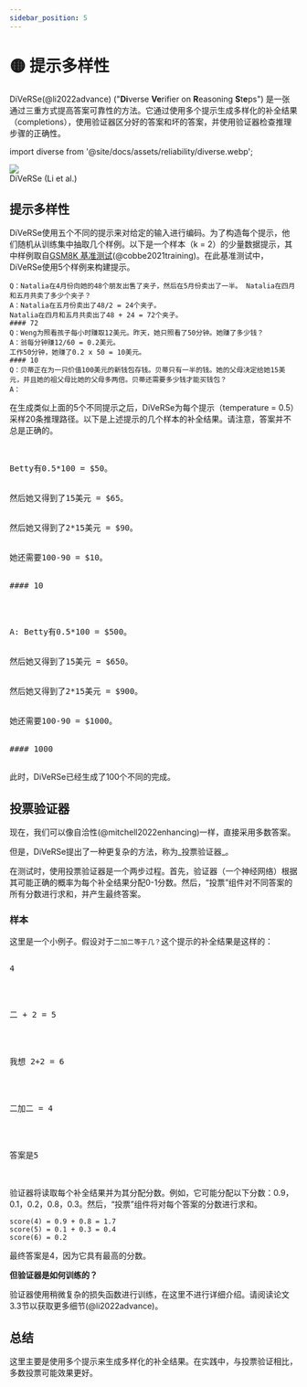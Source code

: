 ```yaml
---
sidebar_position: 5
---
```


# 🟡 提示多样性

DiVeRSe(@li2022advance) ("**Di**verse **Ve**rifier on **R**easoning **S**t**e**ps") 是一张通过三重方式提高答案可靠性的方法。它通过使用多个提示生成多样化的补全结果（completions），使用验证器区分好的答案和坏的答案，并使用验证器检查推理步骤的正确性。

import diverse from '@site/docs/assets/reliability/diverse.webp';

<div style={{textAlign: 'center'}}>
  <img src={diverse} style={{width: "750px"}}/>
</div>

<div style={{textAlign: 'center'}}>
DiVeRSe (Li et al.)
</div>


## 提示多样性

DiVeRSe使用五个不同的提示来对给定的输入进行编码。为了构造每个提示，他们随机从训练集中抽取几个样例。以下是一个样本（k = 2）的少量数据提示，其中样例取自[GSM8K 基准测试](https://raw.githubusercontent.com/openai/grade-school-math/master/grade_school_math/data/train.jsonl)(@cobbe2021training)。在此基准测试中，DiVeRSe使用5个样例来构建提示。

```
Q：Natalia在4月份向她的48个朋友出售了夹子，然后在5月份卖出了一半。 Natalia在四月和五月共卖了多少个夹子？
A：Natalia在五月份卖出了48/2 = 24个夹子。
Natalia在四月和五月共卖出了48 + 24 = 72个夹子。
#### 72
Q：Weng为照看孩子每小时赚取12美元。昨天，她只照看了50分钟。她赚了多少钱？
A：翁每分钟赚12/60 = 0.2美元。
工作50分钟，她赚了0.2 x 50 = 10美元。
#### 10
Q：贝蒂正在为一只价值100美元的新钱包存钱。贝蒂只有一半的钱。她的父母决定给她15美元，并且她的祖父母比她的父母多两倍。贝蒂还需要多少钱才能买钱包？
A：
```

在生成类似上面的5个不同提示之后，DiVeRSe为每个提示（temperature = 0.5）采样20条推理路径。以下是上述提示的几个样本的补全结果。请注意，答案并不总是正确的。

<pre>

<div style={{backgroundColor: '#d2f4d3'}}>
<div>Betty有0.5*100 = $50。</div>

<div>然后她又得到了15美元 = $65。</div>

<div>然后她又得到了2*15美元 = $90。</div>

<div>她还需要100-90 = $10。</div>

#### 10
</div>
</pre>
<pre>

<div style={{backgroundColor: '#d2f4d3'}}>
<div>A: Betty有0.5*100 = $500。</div>

<div>然后她又得到了15美元 = $650。</div>

<div>然后她又得到了2*15美元 = $900。</div>

<div>她还需要100-90 = $1000。</div>

#### 1000
</div>
</pre>

此时，DiVeRSe已经生成了100个不同的完成。
## 投票验证器

现在，我们可以像自洽性(@mitchell2022enhancing)一样，直接采用多数答案。

但是，DiVeRSe提出了一种更复杂的方法，称为_投票验证器_。

在测试时，使用投票验证器是一个两步过程。首先，验证器（一个神经网络）根据其可能正确的概率为每个补全结果分配0-1分数。然后，“投票”组件对不同答案的所有分数进行求和，并产生最终答案。

### 样本

这里是一个小例子。假设对于`二加二等于几？`这个提示的补全结果是这样的：
<pre>
<div style={{backgroundColor: '#d2f4d3'}}>
<div>4</div>
</div>
</pre>

<pre>
<div style={{backgroundColor: '#d2f4d3'}}>
<div>二 + 2 = 5</div>
</div>
</pre>

<pre>
<div style={{backgroundColor: '#d2f4d3'}}>
<div>我想 2+2 = 6</div>
</div>
</pre>

<pre>
<div style={{backgroundColor: '#d2f4d3'}}>
<div>二加二 = 4</div>
</div>
</pre>

<pre>
<div style={{backgroundColor: '#d2f4d3'}}>
<div>答案是5</div>
</div>
</pre>

验证器将读取每个补全结果并为其分配分数。例如，它可能分配以下分数：0.9，0.1，0.2，0.8，0.3。然后，“投票”组件将对每个答案的分数进行求和。

```
score(4) = 0.9 + 0.8 = 1.7
score(5) = 0.1 + 0.3 = 0.4
score(6) = 0.2
```

最终答案是4，因为它具有最高的分数。

**但验证器是如何训练的？**

验证器使用稍微复杂的损失函数进行训练，在这里不进行详细介绍。请阅读论文3.3节以获取更多细节(@li2022advance)。

## 总结

这里主要是使用多个提示来生成多样化的补全结果。在实践中，与投票验证相比，多数投票可能效果更好。